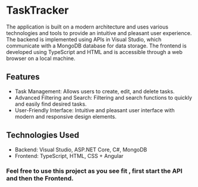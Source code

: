 # TaskTracker
The application is built on a modern architecture and uses various technologies and tools to provide an intuitive and pleasant user experience. The backend is implemented using APIs in Visual Studio, which communicate with a MongoDB database for data storage. The frontend is developed using TypeScript and HTML and is accessible through a web browser on a local machine.
## Features
- Task Management: Allows users to create, edit, and delete tasks.
- Advanced Filtering and Search: Filtering and search functions to quickly and easily find desired tasks.
- User-Friendly Interface: Intuitive and pleasant user interface with modern and responsive design elements.
## Technologies Used
- Backend: Visual Studio, ASP.NET Core, C#, MongoDB
- Frontend: TypeScript, HTML, CSS + Angular
### Feel free to use this project as you see fit , first start the API and then the Frontend.
